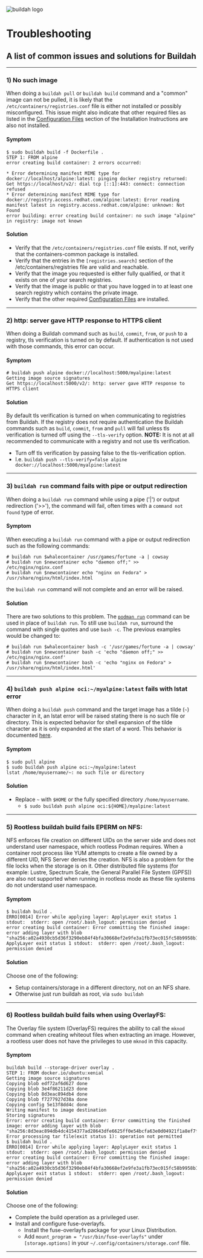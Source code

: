 ![buildah logo](https://cdn.rawgit.com/containers/buildah/main/logos/buildah-logo_large.png)

# Troubleshooting

## A list of common issues and solutions for Buildah

---
### 1) No such image

When doing a `buildah pull` or `buildah build` command and a "common" image can not be pulled,
it is likely that the `/etc/containers/registries.conf` file is either not installed or possibly
misconfigured.  This issue might also indicate that other required files as listed in the
[Configuration Files](https://github.com/containers/buildah/blob/main/install.md#configuration-files)
section of the Installation Instructions are also not installed.

#### Symptom
```console
$ sudo buildah build -f Dockerfile .
STEP 1: FROM alpine
error creating build container: 2 errors occurred:

* Error determining manifest MIME type for docker://localhost/alpine:latest: pinging docker registry returned: Get https://localhost/v2/: dial tcp [::1]:443: connect: connection refused
* Error determining manifest MIME type for docker://registry.access.redhat.com/alpine:latest: Error reading manifest latest in registry.access.redhat.com/alpine: unknown: Not Found
error building: error creating build container: no such image "alpine" in registry: image not known
```

#### Solution

  * Verify that the `/etc/containers/registries.conf` file exists.  If not, verify that the containers-common package is installed.
  * Verify that the entries in the `[registries.search]` section of the /etc/containers/registries file are valid and reachable.
  * Verify that the image you requested is either fully qualified, or that it exists on one of your search registries.
  * Verify that the image is public or that you have logged in to at least one search registry which contains the private image.
  * Verify that the other required [Configuration Files](https://github.com/containers/buildah/blob/main/install.md#configuration-files) are installed.

---
### 2) http: server gave HTTP response to HTTPS client

When doing a Buildah command such as `build`, `commit`, `from`, or `push` to a registry,
tls verification is turned on by default.  If authentication is not used with
those commands, this error can occur.

#### Symptom
```console
# buildah push alpine docker://localhost:5000/myalpine:latest
Getting image source signatures
Get https://localhost:5000/v2/: http: server gave HTTP response to HTTPS client
```

#### Solution

By default tls verification is turned on when communicating to registries from
Buildah.  If the registry does not require authentication the Buildah commands
such as `build`, `commit`, `from` and `pull` will fail unless tls verification is turned
off using the `--tls-verify` option.  **NOTE:** It is not at all recommended to
communicate with a registry and not use tls verification.

  * Turn off tls verification by passing false to the tls-verification option.
  * I.e. `buildah push --tls-verify=false alpine docker://localhost:5000/myalpine:latest`

---
### 3) `buildah run` command fails with pipe or output redirection

When doing a `buildah run` command while using a pipe ('|') or output redirection ('>>'),
the command will fail, often times with a `command not found` type of error.

#### Symptom
When executing a `buildah run` command with a pipe or output redirection such as the
following commands:

```console
# buildah run $whalecontainer /usr/games/fortune -a | cowsay
# buildah run $newcontainer echo "daemon off;" >> /etc/nginx/nginx.conf
# buildah run $newcontainer echo "nginx on Fedora" > /usr/share/nginx/html/index.html
```
the `buildah run` command will not complete and an error will be raised.

#### Solution
There are two solutions to this problem.  The
[`podman run`](https://github.com/containers/podman/blob/main/docs/podman-run.1.md)
command can be used in place of `buildah run`.  To still use `buildah run`, surround
the command with single quotes and use `bash -c`.  The previous examples would be
changed to:

```console
# buildah run $whalecontainer bash -c '/usr/games/fortune -a | cowsay'
# buildah run $newcontainer bash -c 'echo "daemon off;" >> /etc/nginx/nginx.conf'
# buildah run $newcontainer bash -c 'echo "nginx on Fedora" > /usr/share/nginx/html/index.html'
```

---
### 4) `buildah push alpine oci:~/myalpine:latest` fails with lstat error

When doing a `buildah push` command and the target image has a tilde (`~`) character
in it, an lstat error will be raised stating there is no such file or directory.
This is expected behavior for shell expansion of the tilde character as it is only
expanded at the start of a word.  This behavior is documented
[here](https://www.gnu.org/software/libc/manual/html_node/Tilde-Expansion.html).

#### Symptom
```console
$ sudo pull alpine
$ sudo buildah push alpine oci:~/myalpine:latest
lstat /home/myusername/~: no such file or directory
```

#### Solution

  * Replace `~` with `$HOME` or the fully specified directory `/home/myusername`.
    * `$ sudo buildah push alpine oci:${HOME}/myalpine:latest`


---
### 5) Rootless buildah build fails EPERM on NFS:

NFS enforces file creation on different UIDs on the server side and does not understand user namespace, which rootless Podman requires.  When a container root process like YUM attempts to create a file owned by a different UID, NFS Server denies the creation.  NFS is also a problem for the file locks when the storage is on it.  Other distributed file systems (for example: Lustre, Spectrum Scale, the General Parallel File System (GPFS)) are also not supported when running in rootless mode as these file systems do not understand user namespace.

#### Symptom
```console
$ buildah build .
ERRO[0014] Error while applying layer: ApplyLayer exit status 1 stdout:  stderr: open /root/.bash_logout: permission denied
error creating build container: Error committing the finished image: error adding layer with blob "sha256:a02a4930cb5d36f3290eb84f4bfa30668ef2e9fe3a1fb73ec015fc58b9958b17": ApplyLayer exit status 1 stdout:  stderr: open /root/.bash_logout: permission denied
```

#### Solution
Choose one of the following:
  * Setup containers/storage in a different directory, not on an NFS share.
  * Otherwise just run buildah as root, via `sudo buildah`
---
### 6) Rootless buildah build fails when using OverlayFS:

The Overlay file system (OverlayFS) requires the ability to call the `mknod` command when creating whiteout files
when extracting an image.  However, a rootless user does not have the privileges to use `mknod` in this capacity.

#### Symptom
```console
buildah build --storage-driver overlay .
STEP 1: FROM docker.io/ubuntu:xenial
Getting image source signatures
Copying blob edf72af6d627 done
Copying blob 3e4f86211d23 done
Copying blob 8d3eac894db4 done
Copying blob f7277927d38a done
Copying config 5e13f8dd4c done
Writing manifest to image destination
Storing signatures
Error: error creating build container: Error committing the finished image: error adding layer with blob "sha256:8d3eac894db4dc4154377ad28643dfe6625ff0e54bcfa63e0d04921f1a8ef7f8": Error processing tar file(exit status 1): operation not permitted
$ buildah build .
ERRO[0014] Error while applying layer: ApplyLayer exit status 1 stdout:  stderr: open /root/.bash_logout: permission denied
error creating build container: Error committing the finished image: error adding layer with blob "sha256:a02a4930cb5d36f3290eb84f4bfa30668ef2e9fe3a1fb73ec015fc58b9958b17": ApplyLayer exit status 1 stdout:  stderr: open /root/.bash_logout: permission denied
```

#### Solution
Choose one of the following:
  * Complete the build operation as a privileged user.
  * Install and configure fuse-overlayfs.
    * Install the fuse-overlayfs package for your Linux Distribution.
    * Add `mount_program = "/usr/bin/fuse-overlayfs"` under `[storage.options]` in your `~/.config/containers/storage.conf` file.
---
